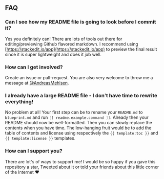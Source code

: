 ## FAQ

### Can I see how my README file is going to look before I commit it?

Yes you definitely can! There are lots of tools out there for editing/previewing Github flavored markdown. I recommend using [https://stackedit.io/app](https://stackedit.io/app) to preview the final result since it is super lightweight and does it job well.

### How can I get involved?

Create an issue or pull-request. You are also very welcome to throw me a message at [@AndreasMehlsen](https://twitter.com/andreasmehlsen).

### I already have a large README file - I don't have time to rewrite everything!

No problem at all! Your first step can be to rename your `README.md` to `blueprint.md` and run `[[ readme.example.command ]]`. Already then your README should now be well-formatted. Then you can slowly replace the contents when you have time. The low-hanging fruit would be to add the table of contents and license using respectively the `{{ template:toc }}` and `{{ template:license }}` templates.

### How can I support you?

There are lot's of ways to support me! I would be so happy if you gave this repository a star, Tweeted about it or told your friends about this little corner of the Internet ❤️
